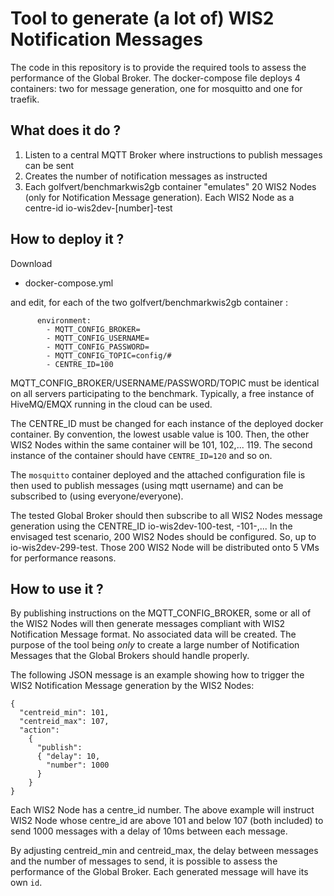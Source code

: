 # Tool to generate (a lot of) WIS2 Notification Messages

The code in this repository is to provide the required tools to assess the performance of the Global Broker. 
The docker-compose file deploys 4 containers: two for message generation, one for mosquitto and one for traefik.

## What does it do ?

1. Listen to a central MQTT Broker where instructions to publish messages can be sent
2. Creates the number of notification messages as instructed
3. Each golfvert/benchmarkwis2gb container "emulates" 20 WIS2 Nodes (only for Notification Message generation). Each WIS2 Node as a centre-id io-wis2dev-[number]-test


## How to deploy it ?

Download 
- docker-compose.yml

and edit, for each of the two golfvert/benchmarkwis2gb container :

```
      environment:
        - MQTT_CONFIG_BROKER=
        - MQTT_CONFIG_USERNAME=
        - MQTT_CONFIG_PASSWORD=
        - MQTT_CONFIG_TOPIC=config/#
        - CENTRE_ID=100
 ```

MQTT_CONFIG_BROKER/USERNAME/PASSWORD/TOPIC must be identical on all servers participating to the benchmark. 
Typically, a free instance of HiveMQ/EMQX running in the cloud can be used.

The CENTRE_ID must be changed for each instance of the deployed docker container.
By convention, the lowest usable value is 100. Then, the other WIS2 Nodes within the same container will be 101, 102,... 119.
The second instance of the container should have `CENTRE_ID=120` and so on.

The `mosquitto` container deployed and the attached configuration file is then used to publish messages (using mqtt username) and can be subscribed to (using everyone/everyone).

The tested Global Broker should then subscribe to all WIS2 Nodes message generation using the CENTRE_ID io-wis2dev-100-test, -101-,... 
In the envisaged test scenario, 200 WIS2 Nodes should be configured. So, up to io-wis2dev-299-test. Those 200 WIS2 Node will be distributed onto 5 VMs for performance reasons.

## How to use it ?

By publishing instructions on the MQTT_CONFIG_BROKER, some or all of the WIS2 Nodes will then generate messages compliant with WIS2 Notification Message format. 
No associated data will be created. The purpose of the tool being _only_ to create a large number of Notification Messages that the Global Brokers should handle properly.

The following JSON message is an example showing how to trigger the WIS2 Notification Message generation by the WIS2 Nodes:

```
{
  "centreid_min": 101,
  "centreid_max": 107,
  "action":
    {
      "publish":
      { "delay": 10,
        "number": 1000
      }
    } 
}
```

Each WIS2 Node has a centre_id number. The above example will instruct WIS2 Node whose centre_id are above 101 and below 107 (both included) to send 1000 messages with a delay of 10ms between each message.

By adjusting centreid_min and centreid_max, the delay between messages and the number of messages to send, it is possible to assess the performance of the Global Broker.
Each generated message will have its own `id`.
